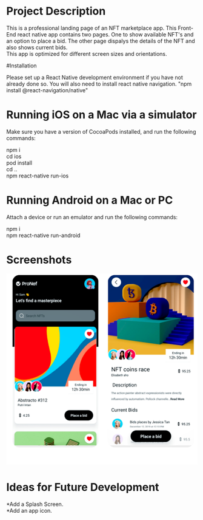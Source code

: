 # Project Description

This is a professional landing page of an NFT marketplace app. This Front-End react native app contains two pages. One to show available NFT's and an option to place a bid. The other page dispalys the details of the NFT and also shows current bids.  
This app is optimized for different screen sizes and orientations.

#Installation

Please set up a React Native development environment if you have not already done so.
You will also need to install react native navigation. 
"npm install @react-navigation/native"


# Running iOS on a Mac via a simulator

Make sure you have a version of CocoaPods installed, and run the following commands:

npm i\
cd ios\
pod install\
cd ..\
npm react-native run-ios

# Running Android on a Mac or PC

Attach a device or run an emulator and run the following commands:

npm i\
npm react-native run-android

# Screenshots

![nft ](assets/images/n.png)


# Ideas for Future Development
*Add a Splash Screen.\
*Add an app icon.
